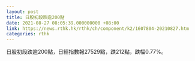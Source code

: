 ```yaml
---
layout: post
title: 日股初段跌逾200點
date: 2021-08-27 08:05:39.000000000 +08:00
link: https://news.rthk.hk/rthk/ch/component/k2/1607804-20210827.htm
categories: rthk
---
```


日股初段跌逾200點，日經指數報27529點，跌212點，跌幅0.77%。
